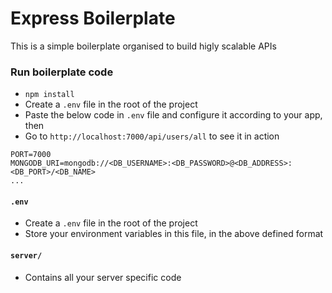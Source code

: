 # Express Boilerplate

This is a simple boilerplate organised to build higly scalable APIs

### Run boilerplate code

- `npm install`
- Create a `.env` file in the root of the project
- Paste the below code in `.env` file and configure it according to your app, then
- Go to `http://localhost:7000/api/users/all` to see it in action

```
PORT=7000
MONGODB_URI=mongodb://<DB_USERNAME>:<DB_PASSWORD>@<DB_ADDRESS>:<DB_PORT>/<DB_NAME>
...
```

#### **`.env`**

- Create a `.env` file in the root of the project
- Store your environment variables in this file, in the above defined format

#### **`server/`**

- Contains all your server specific code
